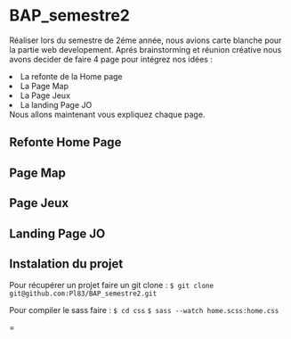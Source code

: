 ﻿# BAP_semestre2
Réaliser lors du semestre de 2éme année, nous avions carte blanche pour la partie web developement. 
Aprés brainstorming et réunion créative nous avons decider de faire 4 page pour intégrez nos idées : 
  <li> La refonte de la Home page </li>
  <li> La Page Map </li>
  <li> La Page Jeux </li>
  <li> La landing Page JO </li>
 Nous allons maintenant vous expliquez chaque page.
 
 ## Refonte Home Page
 
 ## Page Map
 
 ## Page Jeux
 
 ## Landing Page JO
 
 ## Instalation du projet
 Pour récupérer un projet faire un git clone : 
 `$ git clone git@github.com:Pl83/BAP_semestre2.git`
 
 Pour compiler le sass faire : 
 `$ cd css` 
 `$ sass --watch home.scss:home.css`
 
=

